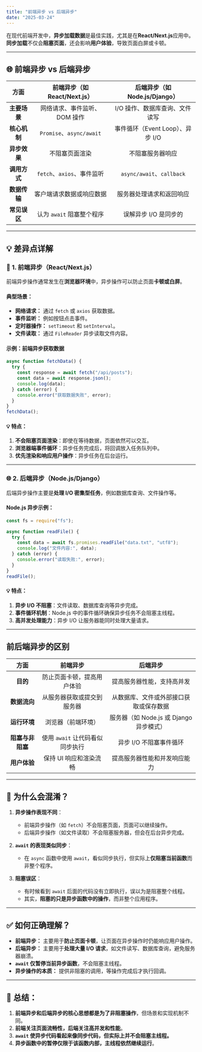 ```yaml
---
title: "前端异步 vs 后端异步"
date: "2025-03-24"
---
```


在现代前端开发中，**异步加载数据**是最佳实践，尤其是在**React/Next.js**应用中。
**同步加载**不仅会**阻塞页面**，还会影响**用户体验**，导致页面白屏或卡顿。

---

## 🌐 **前端异步 vs 后端异步**

|     方面     | 前端异步（如 React/Next.js） |  后端异步（如 Node.js/Django）   |
| :----------: | :--------------------------: | :------------------------------: |
| **主要场景** | 网络请求、事件监听、DOM 操作 |  I/O 操作、数据库查询、文件读写  |
| **核心机制** |   `Promise`、`async/await`   | 事件循环（Event Loop）、异步 I/O |
| **异步效果** |        不阻塞页面渲染        |         不阻塞服务器响应         |
| **调用方式** |  `fetch`、`axios`、事件监听  |    `async/await`、`callback`     |
| **数据传输** |   客户端请求数据或响应数据   |     服务器处理请求和返回响应     |
| **常见误区** |  认为 `await` 阻塞整个程序   |      误解异步 I/O 是同步的       |

---

## 💡 **差异点详解**

### 🚀 **1. 前端异步（React/Next.js）**

前端异步操作通常发生在**浏览器环境**中，异步操作可以防止页面**卡顿或白屏**。

#### **典型场景：**

- **网络请求：** 通过 `fetch` 或 `axios` 获取数据。
- **事件监听：** 例如按钮点击事件。
- **定时器操作：** `setTimeout` 和 `setInterval`。
- **文件读取：** 通过 `FileReader` 异步读取文件内容。

#### **示例：前端异步获取数据**

```typescript
async function fetchData() {
  try {
    const response = await fetch("/api/posts");
    const data = await response.json();
    console.log(data);
  } catch (error) {
    console.error("获取数据失败", error);
  }
}
fetchData();
```

#### 💡 **特点：**

1. **不会阻塞页面渲染**：即使在等待数据，页面依然可以交互。
2. **浏览器端事件循环**：异步任务完成后，将回调放入任务队列中。
3. **优先渲染和响应用户操作**：异步任务在后台运行。

---

### 🌐 **2. 后端异步（Node.js/Django）**

后端异步操作主要是**处理 I/O 密集型任务**，例如数据库查询、文件操作等。

#### **Node.js 异步示例：**

```javascript
const fs = require("fs");

async function readFile() {
  try {
    const data = await fs.promises.readFile("data.txt", "utf8");
    console.log("文件内容:", data);
  } catch (error) {
    console.error("读取失败:", error);
  }
}
readFile();
```

#### 💡 **特点：**

1. **异步 I/O 不阻塞**：文件读取、数据库查询等异步完成。
2. **事件循环机制**：Node.js 中的事件循环确保异步任务不会阻塞主线程。
3. **高并发处理能力**：异步 I/O 让服务器能同时处理大量请求。

---

## **前后端异步的区别**

|       方面       |            前端异步             |                后端异步                 |
| :--------------: | :-----------------------------: | :-------------------------------------: |
|     **目的**     |   防止页面卡顿，提高用户体验    |       提高服务器性能，支持高并发        |
|   **数据流向**   |   从服务器获取或提交到服务器    | 从数据库、文件或外部接口获取或保存数据  |
|   **运行环境**   |       浏览器（前端环境）        | 服务器（如 Node.js 或 Django 异步模式） |
| **阻塞与非阻塞** | 使用 `await` 让代码看似同步执行 |         异步 I/O 不阻塞事件循环         |
|   **用户体验**   |     保持 UI 响应和渲染流畅      |      提高服务器性能和并发响应能力       |

---

## 🎯 **为什么会混淆？**

1. **异步操作表现不同**：

   - 前端异步操作（如 `fetch`）不会阻塞页面，页面可以继续操作。
   - 后端异步操作（如文件读取）不会阻塞服务器，但会在后台异步完成。

2. **`await` 的表现类似同步**：

   - 在 `async` 函数中使用 `await`，看似同步执行，但实际上**仅阻塞当前函数**而非整个程序。

3. **阻塞误区**：
   - 有时候看到 `await` 后面的代码没有立即执行，误以为是阻塞整个线程。
   - 其实，**阻塞的只是异步函数中的操作**，而非整个应用程序。

---

## ✅ **如何正确理解？**

- **前端异步：** 主要用于**防止页面卡顿**，让页面在异步操作时仍能响应用户操作。
- **后端异步：** 主要用于**处理大量 I/O 请求**，如文件读写、数据库查询，避免服务器崩溃。
- **`await` 仅暂停当前异步函数**，不会阻塞主线程。
- **异步操作的本质：** 提供非阻塞的调用，等操作完成后才执行回调。

---

## 💬 **总结：**

1. **前端异步和后端异步的核心思想都是为了非阻塞操作**，但场景和实现机制不同。
2. **前端关注页面流畅性，后端关注高并发和性能**。
3. **`await` 使异步代码看起来像同步代码，但实际上并不会阻塞主线程。**
4. **异步函数中的暂停仅限于该函数内部，主线程依然继续运行**。
